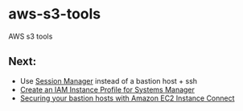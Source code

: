 # aws-s3-tools
AWS s3 tools

## Next:
- Use [Session Manager](https://aws.amazon.com/blogs/infrastructure-and-automation/toward-a-bastion-less-world/) instead of a bastion host + ssh
- [Create an IAM Instance Profile for Systems Manager](https://docs.aws.amazon.com/systems-manager/latest/userguide/setup-instance-profile.html)
- [Securing your bastion hosts with Amazon EC2 Instance Connect](https://aws.amazon.com/blogs/infrastructure-and-automation/securing-your-bastion-hosts-with-amazon-ec2-instance-connect/)
